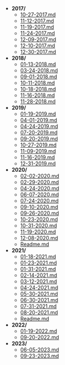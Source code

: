 - **2017/**
  - [10-27-2017.md](D:\Git-hub\Yifanwow\esilhmt\���޹ط��¡�Poetry\2017\10-27-2017.md)
  - [11-12-2017.md](D:\Git-hub\Yifanwow\esilhmt\���޹ط��¡�Poetry\2017\11-12-2017.md)
  - [11-19-2017.md](D:\Git-hub\Yifanwow\esilhmt\���޹ط��¡�Poetry\2017\11-19-2017.md)
  - [11-24-2017.md](D:\Git-hub\Yifanwow\esilhmt\���޹ط��¡�Poetry\2017\11-24-2017.md)
  - [12-09-2017.md](D:\Git-hub\Yifanwow\esilhmt\���޹ط��¡�Poetry\2017\12-09-2017.md)
  - [12-10-2017.md](D:\Git-hub\Yifanwow\esilhmt\���޹ط��¡�Poetry\2017\12-10-2017.md)
  - [12-30-2017.md](D:\Git-hub\Yifanwow\esilhmt\���޹ط��¡�Poetry\2017\12-30-2017.md)
- **2018/**
  - [01-13-2018.md](D:\Git-hub\Yifanwow\esilhmt\���޹ط��¡�Poetry\2018\01-13-2018.md)
  - [03-24-2018.md](D:\Git-hub\Yifanwow\esilhmt\���޹ط��¡�Poetry\2018\03-24-2018.md)
  - [09-01-2018.md](D:\Git-hub\Yifanwow\esilhmt\���޹ط��¡�Poetry\2018\09-01-2018.md)
  - [10-11-2018.md](D:\Git-hub\Yifanwow\esilhmt\���޹ط��¡�Poetry\2018\10-11-2018.md)
  - [10-18-2018.md](D:\Git-hub\Yifanwow\esilhmt\���޹ط��¡�Poetry\2018\10-18-2018.md)
  - [11-16-2018.md](D:\Git-hub\Yifanwow\esilhmt\���޹ط��¡�Poetry\2018\11-16-2018.md)
  - [11-28-2018.md](D:\Git-hub\Yifanwow\esilhmt\���޹ط��¡�Poetry\2018\11-28-2018.md)
- **2019/**
  - [01-19-2019.md](D:\Git-hub\Yifanwow\esilhmt\���޹ط��¡�Poetry\2019\01-19-2019.md)
  - [04-01-2019.md](D:\Git-hub\Yifanwow\esilhmt\���޹ط��¡�Poetry\2019\04-01-2019.md)
  - [04-24-2019.md](D:\Git-hub\Yifanwow\esilhmt\���޹ط��¡�Poetry\2019\04-24-2019.md)
  - [07-20-2019.md](D:\Git-hub\Yifanwow\esilhmt\���޹ط��¡�Poetry\2019\07-20-2019.md)
  - [09-20-2019.md](D:\Git-hub\Yifanwow\esilhmt\���޹ط��¡�Poetry\2019\09-20-2019.md)
  - [10-27-2019.md](D:\Git-hub\Yifanwow\esilhmt\���޹ط��¡�Poetry\2019\10-27-2019.md)
  - [11-09-2019.md](D:\Git-hub\Yifanwow\esilhmt\���޹ط��¡�Poetry\2019\11-09-2019.md)
  - [11-16-2019.md](D:\Git-hub\Yifanwow\esilhmt\���޹ط��¡�Poetry\2019\11-16-2019.md)
  - [12-31-2019.md](D:\Git-hub\Yifanwow\esilhmt\���޹ط��¡�Poetry\2019\12-31-2019.md)
- **2020/**
  - [02-02-2020.md](D:\Git-hub\Yifanwow\esilhmt\���޹ط��¡�Poetry\2020\02-02-2020.md)
  - [02-29-2020.md](D:\Git-hub\Yifanwow\esilhmt\���޹ط��¡�Poetry\2020\02-29-2020.md)
  - [04-24-2020.md](D:\Git-hub\Yifanwow\esilhmt\���޹ط��¡�Poetry\2020\04-24-2020.md)
  - [06-07-2020.md](D:\Git-hub\Yifanwow\esilhmt\���޹ط��¡�Poetry\2020\06-07-2020.md)
  - [07-24-2020.md](D:\Git-hub\Yifanwow\esilhmt\���޹ط��¡�Poetry\2020\07-24-2020.md)
  - [09-10-2020.md](D:\Git-hub\Yifanwow\esilhmt\���޹ط��¡�Poetry\2020\09-10-2020.md)
  - [09-26-2020.md](D:\Git-hub\Yifanwow\esilhmt\���޹ط��¡�Poetry\2020\09-26-2020.md)
  - [10-23-2020.md](D:\Git-hub\Yifanwow\esilhmt\���޹ط��¡�Poetry\2020\10-23-2020.md)
  - [10-31-2020.md](D:\Git-hub\Yifanwow\esilhmt\���޹ط��¡�Poetry\2020\10-31-2020.md)
  - [11-19-2020.md](D:\Git-hub\Yifanwow\esilhmt\���޹ط��¡�Poetry\2020\11-19-2020.md)
  - [12-08-2020.md](D:\Git-hub\Yifanwow\esilhmt\���޹ط��¡�Poetry\2020\12-08-2020.md)
  - [Readme.md](D:\Git-hub\Yifanwow\esilhmt\���޹ط��¡�Poetry\2020\Readme.md)
- **2021/**
  - [01-18-2021.md](D:\Git-hub\Yifanwow\esilhmt\���޹ط��¡�Poetry\2021\01-18-2021.md)
  - [01-23-2021.md](D:\Git-hub\Yifanwow\esilhmt\���޹ط��¡�Poetry\2021\01-23-2021.md)
  - [01-31-2021.md](D:\Git-hub\Yifanwow\esilhmt\���޹ط��¡�Poetry\2021\01-31-2021.md)
  - [02-14-2021.md](D:\Git-hub\Yifanwow\esilhmt\���޹ط��¡�Poetry\2021\02-14-2021.md)
  - [03-12-2021.md](D:\Git-hub\Yifanwow\esilhmt\���޹ط��¡�Poetry\2021\03-12-2021.md)
  - [04-24-2021.md](D:\Git-hub\Yifanwow\esilhmt\���޹ط��¡�Poetry\2021\04-24-2021.md)
  - [05-30-2021.md](D:\Git-hub\Yifanwow\esilhmt\���޹ط��¡�Poetry\2021\05-30-2021.md)
  - [06-30-2021.md](D:\Git-hub\Yifanwow\esilhmt\���޹ط��¡�Poetry\2021\06-30-2021.md)
  - [07-31-2021.md](D:\Git-hub\Yifanwow\esilhmt\���޹ط��¡�Poetry\2021\07-31-2021.md)
  - [08-20-2021.md](D:\Git-hub\Yifanwow\esilhmt\���޹ط��¡�Poetry\2021\08-20-2021.md)
  - [Readme.md](D:\Git-hub\Yifanwow\esilhmt\���޹ط��¡�Poetry\2021\Readme.md)
- **2022/**
  - [01-19-2022.md](D:\Git-hub\Yifanwow\esilhmt\���޹ط��¡�Poetry\2022\01-19-2022.md)
  - [09-20-2022.md](D:\Git-hub\Yifanwow\esilhmt\���޹ط��¡�Poetry\2022\09-20-2022.md)
- **2023/**
  - [06-05-2023.md](D:\Git-hub\Yifanwow\esilhmt\���޹ط��¡�Poetry\2023\06-05-2023.md)
  - [09-23-2023.md](D:\Git-hub\Yifanwow\esilhmt\���޹ط��¡�Poetry\2023\09-23-2023.md)


